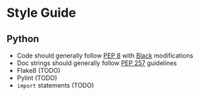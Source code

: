 # Style Guide
## Python
- Code should generally follow [PEP 8](https://www.python.org/dev/peps/pep-0008/) with
  [Black](https://black.readthedocs.io/en/stable/) modifications
- Doc strings should generally follow [PEP
  257](https://www.python.org/dev/peps/pep-0257/) guidelines
- Flake8 (TODO)
- Pylint (TODO)
- `import` statements (TODO)
